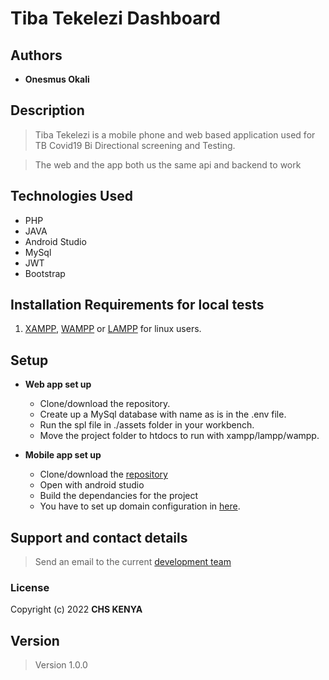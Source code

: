 # Tiba Tekelezi Dashboard

## Authors

- **Onesmus Okali**
<!-- - **Jemima** -->

## Description

  >Tiba Tekelezi is a mobile phone and web based application used for TB Covid19 Bi Directional screening and Testing.
    
  >The web and the app both us the same api and backend to work


## Technologies Used

- PHP
- JAVA
- Android Studio
- MySql
- JWT
- Bootstrap

## Installation Requirements for local tests

1. [XAMPP](https://www.apachefriends.org/download.html), [WAMPP](https://sourceforge.net/projects/wampserver/) or [LAMPP](https://ubuntu.com/server/docs/lamp-applications) for linux users.

## Setup

- **Web app set up**

  - Clone/download the repository.
  - Create up a MySql database with name as is in the .env file.
  - Run the spl file in ./assets folder in your workbench.
  - Move the project folder to htdocs to run with xampp/lampp/wampp.
  
- **Mobile app set up**

  - Clone/download the [repository](https://github.com/Ashisoma/covid-app)
  - Open with android studio
  - Build the dependancies for the project
  - You have to set up domain configuration in [here]().

## Support and contact details

>Send an email to the current [development team](oonesmus@chskenya.org)

### License

   Copyright (c) 2022 **CHS KENYA**

## Version

  >Version 1.0.0
  
